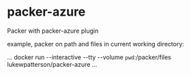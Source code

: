 # packer-azure
Packer with packer-azure plugin

example, packer on path and files in current working directory:

...
docker run --interactive --tty --volume `pwd`:/packer/files lukewpatterson/packer-azure
...

